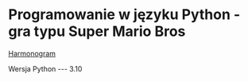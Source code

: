 # Programowanie w języku Python - gra typu Super Mario Bros
[Harmonogram](https://docs.google.com/document/d/1XgQioOY-pl2qWeZzPYuoCW2VKNijkyPPcroPj7UisZQ/edit)

Wersja Python --- 3.10
